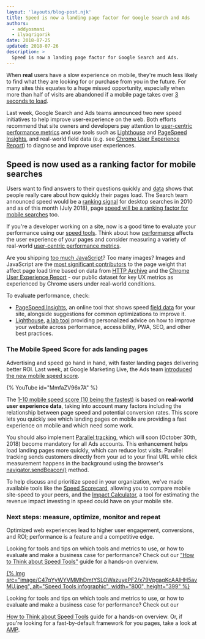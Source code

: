 ```yaml
---
layout: 'layouts/blog-post.njk'
title: Speed is now a landing page factor for Google Search and Ads
authors:
  - addyosmani
  - ilyagrigorik
date: 2018-07-25
updated: 2018-07-26
description: >
  Speed is now a landing page factor for Google Search and Ads.
---
```


When **real** users have a slow experience on mobile, they're much less likely
to find what they are looking for or purchase from you in the future. For many
sites this equates to a huge missed opportunity, especially when more than half
of visits are abandoned if a mobile page takes over [3 seconds to load](https://www.thinkwithgoogle.com/data-gallery/detail/mobile-site-abandonment-three-second-load/).

Last week, Google Search and Ads teams announced two new speed initiatives to
help improve user-experience on the web. Both efforts recommend that site owners
and developers pay attention to
[user-centric performance metrics](https://web.dev/articles/user-centric-performance-metrics)
and use tools such as [Lighthouse](/docs/lighthouse/) and
[PageSpeed Insights](https://web.dev/articles/whats-new-pagespeed-insights), and real-world field data
(e.g. see [Chrome User Experience Report](/docs/crux/))
to diagnose and improve user experiences.

## Speed is now used as a ranking factor for mobile searches

Users want to find answers to their questions quickly and
[data](https://www.thinkwithgoogle.com/marketing-resources/data-measurement/mobile-page-speed-new-industry-benchmarks/)
shows that people really care about how quickly their pages load. The Search
team announced speed would be a [ranking signal](https://webmasters.googleblog.com/2010/04/using-site-speed-in-web-search-ranking.html)
for desktop searches in 2010 and as of this month (July 2018), page [speed will be a ranking factor for mobile searches](https://webmasters.googleblog.com/2018/01/using-page-speed-in-mobile-search.html)
too.

If you're a developer working on a site, now is a good time to evaluate your
performance using our [speed tools](https://web.dev/articles/speed-tools). Think about how
[performance](https://web.dev/articles/rail) affects the user experience
of your pages and consider measuring a variety of real-world [user-centric performance metrics](https://web.dev/articles/user-centric-performance-metrics).

Are you shipping [too much JavaScript](https://web.dev/articles/performance-optimizing-content-efficiency)?
Too many images? Images and JavaScript are the [most significant contributors](https://paulcalvano.com/index.php/2018/07/02/impact-of-page-weight-on-load-time/)
to the page weight that affect page load time based on data from [HTTP Archive](https://httparchive.org/) and the [Chrome User Experience Report](/docs/crux/) - our public dataset for key
UX metrics as experienced by Chrome users under real-world conditions.

To evaluate performance, check:

- [PageSpeed Insights](https://pagespeed.web.dev/), an online tool that shows
  speed [field data](https://web.dev/articles/speed-tools#field_data) for
  your site, alongside suggestions for common optimizations to improve it.
- [Lighthouse](/docs/lighthouse/), [a lab tool](https://web.dev/speed-tools/#lab_data) providing
  personalized advice on how to improve your website across performance,
  accessibility, PWA, SEO, and other best practices.

### The Mobile Speed Score for ads landing pages

Advertising and speed go hand in hand, with faster landing pages delivering
better ROI. Last week, at Google Marketing Live, the Ads team [introduced the new mobile speed score](https://www.blog.google/products/ads/mobile-landing-page-speed-score/).

{% YouTube id="MmfaZV96x7A" %}

The [1-10 mobile speed score (10 being the fastest)](https://support.google.com/adwords/answer/7450207) is based on
**real-world user experience data**, taking into account many factors including
the relationship between page speed and potential conversion rates. This score
lets you quickly see which landing pages on mobile are providing a fast
experience on mobile and which need some work.

You should also implement [Parallel tracking](https://support.google.com/adwords/answer/7650215), which will soon
(October 30th, 2018) become mandatory for all Ads accounts. This enhancement
helps load landing pages more quickly, which can reduce lost visits. Parallel
tracking sends customers directly from your ad to your final URL while click
measurement happens in the background using the browser's
[navigator.sendBeacon()](https://developer.mozilla.org/docs/Web/API/Navigator/sendBeacon)
method.

To help discuss and prioritize speed in your organization, we've made available
tools like the [Speed Scorecard](https://www.thinkwithgoogle.com/feature/mobile/), allowing you to
compare mobile site-speed to your peers, and the [Impact Calculator](https://www.thinkwithgoogle.com/feature/mobile/), a tool for
estimating the revenue impact investing in speed could have on your mobile
site.

### Next steps: measure, optimize, monitor and repeat

Optimized web experiences lead to higher user engagement, conversions, and ROI;
performance is a feature and a competitive edge.

Looking for tools and tips on which tools and metrics to use, or how to
evaluate and make a business case for performance? Check out our ["How to Think about Speed Tools"](https://web.dev/articles/speed-tools) guide for a
hands-on overview.

<a href="/https://web.dev/speed-tools/">
{% Img src="image/C47gYyWYVMMhDmtYSLOWazuyePF2/x79VpgagKcAAlHH5avMU.jpeg", alt="Speed Tools infographic", width="800", height="399" %}
</a>

Looking for tools and tips on which tools and metrics to use, or how to
evaluate and make a business case for performance? Check out our

[How to Think about Speed Tools](https://web.dev/articles/speed-tools)
guide for a hands-on overview. Or, if you're looking for a fast-by-default
framework for you pages, take a look at [AMP](https://www.ampproject.org/).
